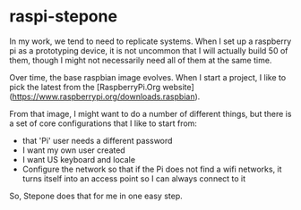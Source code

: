 # raspi-stepone

In my work, we tend to need to replicate systems. When I set up a raspberry pi as a prototyping device, it is not uncommon that I will actually build 50 of them, though I might not necessarily need all of them at the same time.

Over time, the base raspbian image evolves. When I start a project, I like to pick the latest from the [RaspberryPi.Org website] (https://www.raspberrypi.org/downloads.raspbian).

From that image, I might want to do a number of different things, but there is a set of core configurations that I like to start from:
* that 'Pi' user needs a different password
* I want my own user created
* I want US keyboard and locale
* Configure the network so that if the Pi does not find a wifi networks, it turns itself into an access point so I can always connect to it


So, Stepone does that for me in one easy step.

